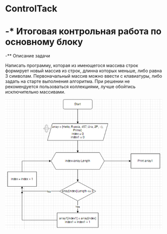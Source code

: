 # ControlTack

# -* Итоговая контрольная работа по основному блоку

-** Описание задачи

Написать программу, которая из имеющегося массива строк формирует новый массив из строк,
длинна которых меньше, либо равна 3 символам. Первоначальный массив можно ввести с клавиатуры,
либо задать на старте выполнения алгоритма. При решении не рекомендуется пользоваться коллекциями,
лучше обойтись исключительно массивами.

![BlokSchema](BlokSchema.bmp)
